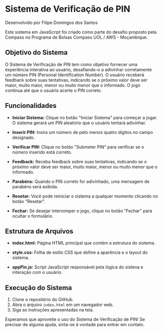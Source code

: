 # Sistema de Verificação de PIN

Desenvolvido por Filipe Domingos dos Santos

Este sistema em JavaScript foi criado como parte do desafio proposto pela Compass no Programa de Bolsas Compass UOL / AWS - Moçambique.

## Objetivo do Sistema

O Sistema de Verificação de PIN tem como objetivo fornecer uma experiência interativa ao usuário, desafiando-o a adivinhar corretamente um número PIN (Personal Identification Number). O usuário receberá feedback sobre suas tentativas, indicando se o próximo valor deve ser maior, muito maior, menor ou muito menor que o informado. O jogo continua até que o usuário acerte o PIN correto.

## Funcionalidades

- **Iniciar Sistema:** Clique no botão "Iniciar Sistema" para começar a jogar. O sistema gerará um PIN aleatório que o usuário tentará adivinhar.

- **Inserir PIN:** Insira um número de pelo menos quatro dígitos no campo designado.

- **Verificar PIN:** Clique no botão "Submeter PIN" para verificar se o número inserido está correto.

- **Feedback:** Receba feedback sobre suas tentativas, indicando se o próximo valor deve ser maior, muito maior, menor ou muito menor que o informado.

- **Parabéns:** Quando o PIN correto for adivinhado, uma mensagem de parabéns será exibida.

- **Resetar:** Você pode reiniciar o sistema a qualquer momento clicando no botão "Resetar".

- **Fechar:** Se desejar interromper o jogo, clique no botão "Fechar" para ocultar o formulário.

## Estrutura de Arquivos

- **index.html:** Página HTML principal que contém a estrutura do sistema.

- **style.css:** Folha de estilo CSS que define a aparência e o layout do sistema.

- **appPin.js:** Script JavaScript responsável pela lógica do sistena e interação com o usuário.

## Execução do Sistema

1. Clone o repositório do GitHub.
2. Abra o arquivo `index.html` em um navegador web.
3. Siga as instruções apresentadas na tela.

Esperamos que aproveite o uso do Sistema de Verificação de PIN! Se precisar de alguma ajuda, sinta-se à vontade para entrar em contato.
